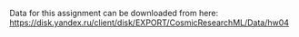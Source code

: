 Data for this assignment can be downloaded from here: https://disk.yandex.ru/client/disk/EXPORT/CosmicResearchML/Data/hw04
